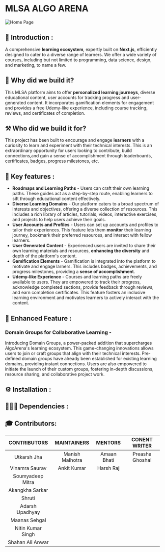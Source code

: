 # MLSA ALGO ARENA
![Home Page](https://github.com/VinamraSaurav/AlgoArena/assets/80186642/19fd8666-9dab-41a1-88a5-6b0d3741791b)
 
## 📢 Introduction : 

A comprehensive **learning ecosystem**, expertly built on **Next.js**, efficiently designed to cater to a diverse range of learners. We offer a wide variety of courses, including but not limited to programming, data science, design, and marketing, to name a few.

## 🔌 Why did we build it?

This MLSA platform aims to offer **personalized learning journeys**, diverse educational content, user accounts for tracking progress and user-generated content. It incorporates gamification elements for engagement and provides a free Udemy-like experience, including course tracking, reviews, and certificates of completion.

## ⚒️ Who did we build it for? 
This project has been built to encourage and engage **learners** with a curiosity to learn and experiment with their technical interests. This is an extraordinary opportunity for users looking to contribute, build connections,and gain a sense of accomplishment through leaderboards, certificates, badges, progress milestones, etc. 


## 📄 Key features :

+ **Roadmaps and Learning Paths** - Users can craft their own learning paths. These guides act as a step-by-step route, enabling learners to sift through educational content effectively.
+ **Diverse Learning Domains** - Our platform caters to a broad spectrum of interests and objectives, offering a diverse collection of resources. This includes a rich library of articles, tutorials, videos, interactive exercises, and projects to help users achieve their goals.
+ **User Accounts and Profiles** - Users can set up accounts and profiles to tailor their experiences. This feature lets them **monitor** their learning journey, bookmark their preferred resources, and interact with fellow learners.
+ **User Generated Content** - Experienced users are invited to share their own learning materials and resources, **enhancing the diversity** and depth of the platform's content.
+ **Gamification Elements** - Gamification is integrated into the platform to motivate and engage larners. This includes badges, achievements, and progress milestones, providing a **sense of accomplishment**.
+ **Udemy-like Experience** - Courses and learning paths are freely available to users. They are empowered to track their progress, acknowledge completed sections, provide feedback through reviews, and earn completion certificates. This feature fosters an inclusive learning environment and motivates learners to actively interact with the content.

## 🚀 Enhanced Feature :

### Domain Groups for Collaborative Learning -

Introducing Domain Groups, a power-packed addition that supercharges AlgoArena's learning ecosystem. This game-changing innovations allows users to join or craft groups that align with their technical interests. Pre-defined domain groups have already been established for existing learning domains, providing instant connections. Users are also empowered to initiate the launch of their custom groups, fostering in-depth discussions, resource sharing, and collaborative project work.

## ⚙️ Installation :

## 👩🏻‍💻 Dependencies : 

## 🎓 Contributors:

| CONTRIBUTORS | MAINTAINERS | MENTORS | CONENT WRITER |
| :----------: |  :-------:  | :-----: | :----------: |
| Utkarsh Jha | Manish Malhotra | Amaan Bhati | Preasha Ghoshal |
| Vinamra Saurav | Ankit Kumar | Harsh Raj | |
| Soumyadeep Mitra | | | |
| Akangkha Sarkar | | | |
| Shruti | | | |
| Adarsh Upadhyay | | | |
| Maanas Sehgal | | | |
| Nitin Kumar Singh | | | |
|Shahan Ali Anwar | | | |

